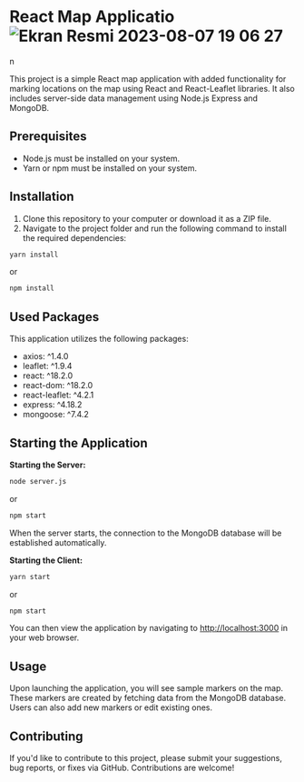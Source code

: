 
# React Map Applicatio![Ekran Resmi 2023-08-07 19 06 27](https://github.com/Harhat18/Map/assets/111196660/3847c308-21e5-489f-86ec-a9b11caa81d1)
n

This project is a simple React map application with added functionality for marking locations on the map using React and React-Leaflet libraries. It also includes server-side data management using Node.js Express and MongoDB.

## Prerequisites

- Node.js must be installed on your system.
- Yarn or npm must be installed on your system.

## Installation

1. Clone this repository to your computer or download it as a ZIP file.
2. Navigate to the project folder and run the following command to install the required dependencies:

```bash
yarn install
```

or

```bash
npm install
```

## Used Packages

This application utilizes the following packages:

- axios: ^1.4.0
- leaflet: ^1.9.4
- react: ^18.2.0
- react-dom: ^18.2.0
- react-leaflet: ^4.2.1
- express: ^4.18.2
- mongoose: ^7.4.2

## Starting the Application

**Starting the Server:**

```bash
node server.js
```

or

```bash
npm start
```

When the server starts, the connection to the MongoDB database will be established automatically.

**Starting the Client:**

```bash
yarn start
```

or

```bash
npm start
```

You can then view the application by navigating to [http://localhost:3000](http://localhost:3000) in your web browser.

## Usage

Upon launching the application, you will see sample markers on the map. These markers are created by fetching data from the MongoDB database. Users can also add new markers or edit existing ones.


## Contributing

If you'd like to contribute to this project, please submit your suggestions, bug reports, or fixes via GitHub. Contributions are welcome!
